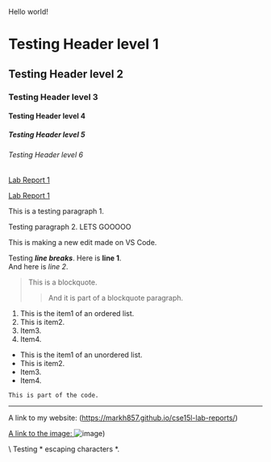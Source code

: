 Hello world!

# Testing Header level 1

## Testing Header level 2

### Testing Header level 3

#### Testing Header level 4

##### Testing Header level 5

###### Testing Header level 6  

[Lab Report 1](lab-report-1-week-2.html)  

[Lab Report 1](https://Mark857.github.io/cse15l-lab-reports/lab-report-1-week-2.html)  

This is a testing paragraph 1.

Testing paragraph 2. LETS GOOOOO  

This is making a new edit made on VS Code.  

Testing ***line breaks***. Here is **line 1**.  
And here is *line 2*.  

> This is a blockquote.
> 
>> And it is part of a blockquote paragraph.

1. This is the item1 of an ordered list.
2. This is item2.
3. Item3.
4. Item4.

- This is the item1 of an unordered list.
- This is item2. 
- Item3.
- Item4.

`This is part of the code.`

***  

A link to my website: (https://markh857.github.io/cse15l-lab-reports/)

[A link to the image: ](https://mdg.imgix.net/assets/images/san-juan-mountains.jpg?auto=format&fit=clip&q=40&w=1080)
![image](https://mdg.imgix.net/assets/images/san-juan-mountains.jpg?auto=format&fit=clip&q=40&w=1080))

\ Testing * escaping characters *.
